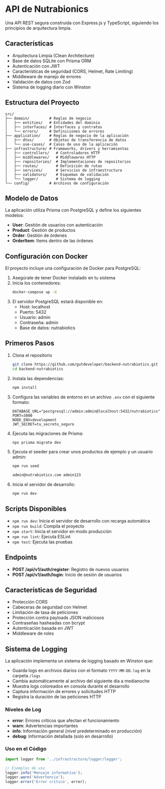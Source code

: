 # API de Nutrabionics

Una API REST segura construida con Express.js y TypeScript, siguiendo los principios de arquitectura limpia.

## Características

- Arquitectura Limpia (Clean Architecture)
- Base de datos SQLite con Prisma ORM
- Autenticación con JWT
- Características de seguridad (CORS, Helmet, Rate Limiting)
- Middleware de manejo de errores
- Validación de datos con Zod
- Sistema de logging diario con Winston

## Estructura del Proyecto

```
src/
├── domain/         # Reglas de negocio
│   ├── entities/   # Entidades del dominio
│   ├── interfaces/ # Interfaces y contratos
│   └── errors/     # Definiciones de errores
├── application/    # Reglas de negocio de la aplicación
│   ├── dtos/       # Objetos de transferencia de datos
│   └── use-cases/  # Casos de uso de la aplicación
├── infrastructure/ # Frameworks, drivers y herramientas
│   ├── controllers/   # Controladores HTTP
│   ├── middlewares/   # Middlewares HTTP
│   ├── repositories/  # Implementaciones de repositorios
│   ├── routes/        # Definición de rutas
│   ├── services/      # Servicios de infraestructura
│   ├── validators/    # Esquemas de validación
│   └── logger/        # Sistema de logging
└── config/         # Archivos de configuración
```

## Modelo de Datos

La aplicación utiliza Prisma con PostgreSQL y define los siguientes modelos:

- **User**: Gestión de usuarios con autenticación
- **Product**: Gestión de productos
- **Order**: Gestión de órdenes
- **OrderItem**: Items dentro de las órdenes

## Configuración con Docker

El proyecto incluye una configuración de Docker para PostgreSQL:

1. Asegúrate de tener Docker instalado en tu sistema
2. Inicia los contenedores:
   ```bash
   docker-compose up -d
   ```
3. El servidor PostgreSQL estará disponible en:
   - Host: localhost
   - Puerto: 5432
   - Usuario: admin
   - Contraseña: admin
   - Base de datos: nutrabiotics

## Primeros Pasos

1. Clona el repositorio
   ```bash
   git clone https://github.com/gutdeveloper/backend-nutrabiotics.git
   cd backend-nutrabiotics
   ```
2. Instala las dependencias:
   ```bash
   npm install
   ```
3. Configura las variables de entorno en un archivo `.env` con el siguiente formato:
   ```
   DATABASE_URL="postgresql://admin:admin@localhost:5432/nutrabiotics"
   PORT=3000
   NODE_ENV=development
   JWT_SECRET=tu_secreto_seguro
   ```
4. Ejecuta las migraciones de Prisma:
   ```bash
   npx prisma migrate dev
   ```
5. Ejecuta el seeder para crear unos productos de ejemplo y un usuario admin:
   ```bash
   npm run seed

   admin@nutrabiotics.com admin123
   ```
5. Inicia el servidor de desarrollo:
   ```bash
   npm run dev
   ```

## Scripts Disponibles

- `npm run dev`: Inicia el servidor de desarrollo con recarga automática
- `npm run build`: Compila el proyecto
- `npm start`: Inicia el servidor en modo producción
- `npm run lint`: Ejecuta ESLint
- `npm test`: Ejecuta las pruebas

## Endpoints

- **POST /api/v1/auth/register**: Registro de nuevos usuarios
- **POST /api/v1/auth/login**: Inicio de sesión de usuarios

## Características de Seguridad

- Protección CORS
- Cabeceras de seguridad con Helmet
- Limitación de tasa de peticiones
- Protección contra payloads JSON maliciosos
- Contraseñas hasheadas con bcrypt
- Autenticación basada en JWT
- Middleware de roles

## Sistema de Logging

La aplicación implementa un sistema de logging basado en Winston que:

- Guarda logs en archivos diarios con el formato `YYYY-MM-DD.log` en la carpeta `/logs`
- Cambia automáticamente al archivo del siguiente día a medianoche
- Muestra logs coloreados en consola durante el desarrollo
- Captura información de errores y solicitudes HTTP
- Registra la duración de las peticiones HTTP

### Niveles de Log

- **error**: Errores críticos que afectan el funcionamiento
- **warn**: Advertencias importantes
- **info**: Información general (nivel predeterminado en producción)
- **debug**: Información detallada (solo en desarrollo)

### Uso en el Código

```typescript
import logger from '../infrastructure/logger/logger';

// Ejemplos de uso
logger.info('Mensaje informativo');
logger.warn('Advertencia');
logger.error('Error crítico', error);
```
